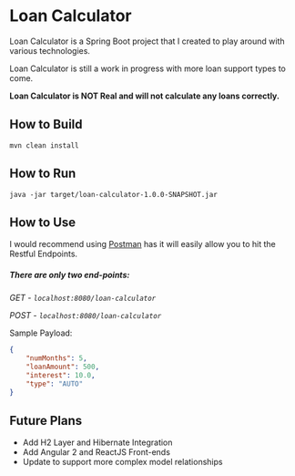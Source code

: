Loan Calculator
===============

Loan Calculator is a Spring Boot project that I created to play around with various technologies.

Loan Calculator is still a work in progress with more loan support types to come.

**Loan Calculator is NOT Real and will not calculate any loans correctly.**

How to Build
------------
```
mvn clean install
```

How to Run
----------
```
java -jar target/loan-calculator-1.0.0-SNAPSHOT.jar
```

How to Use
----------
I would recommend using [Postman](https://chrome.google.com/webstore/detail/postman/fhbjgbiflinjbdggehcddcbncdddomop?hl=en)
 has it will easily allow you to hit the Restful Endpoints.
 
##### There are only two end-points:
*GET - `localhost:8080/loan-calculator`*

*POST - `localhost:8080/loan-calculator`*

Sample Payload:
```json
{
	"numMonths": 5,
	"loanAmount": 500,
	"interest": 10.0,
	"type": "AUTO"
}
```

Future Plans
------------
- Add H2 Layer and Hibernate Integration
- Add Angular 2 and ReactJS Front-ends
- Update to support more complex model relationships
